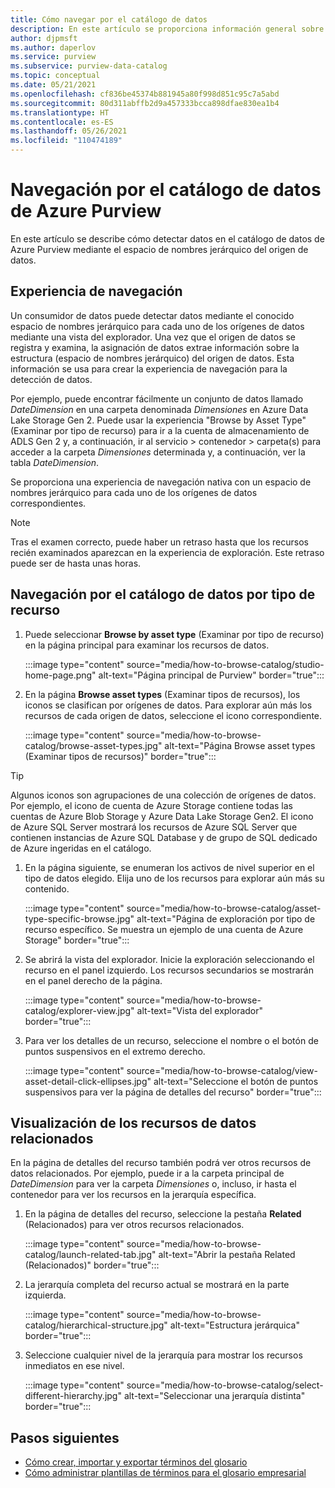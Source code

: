 ```yaml
---
title: Cómo navegar por el catálogo de datos
description: En este artículo se proporciona información general sobre cómo explorar el catálogo de datos de Azure Purview en función del tipo de recurso.
author: djpmsft
ms.author: daperlov
ms.service: purview
ms.subservice: purview-data-catalog
ms.topic: conceptual
ms.date: 05/21/2021
ms.openlocfilehash: cf836be45374b881945a80f998d851c95c7a5abd
ms.sourcegitcommit: 80d311abffb2d9a457333bcca898dfae830ea1b4
ms.translationtype: HT
ms.contentlocale: es-ES
ms.lasthandoff: 05/26/2021
ms.locfileid: "110474189"
---
```

# <a name="browse-the-azure-purview-data-catalog"></a>Navegación por el catálogo de datos de Azure Purview

En este artículo se describe cómo detectar datos en el catálogo de datos de Azure Purview mediante el espacio de nombres jerárquico del origen de datos.

## <a name="browse-experience"></a>Experiencia de navegación

Un consumidor de datos puede detectar datos mediante el conocido espacio de nombres jerárquico para cada uno de los orígenes de datos mediante una vista del explorador. Una vez que el origen de datos se registra y examina, la asignación de datos extrae información sobre la estructura (espacio de nombres jerárquico) del origen de datos. Esta información se usa para crear la experiencia de navegación para la detección de datos.

Por ejemplo, puede encontrar fácilmente un conjunto de datos llamado *DateDimension* en una carpeta denominada *Dimensiones* en Azure Data Lake Storage Gen 2. Puede usar la experiencia "Browse by Asset Type" (Examinar por tipo de recurso) para ir a la cuenta de almacenamiento de ADLS Gen 2 y, a continuación, ir al servicio > contenedor > carpeta(s) para acceder a la carpeta *Dimensiones* determinada y, a continuación, ver la tabla *DateDimension*.

Se proporciona una experiencia de navegación nativa con un espacio de nombres jerárquico para cada uno de los orígenes de datos correspondientes.

> [!NOTE]
> Tras el examen correcto, puede haber un retraso hasta que los recursos recién examinados aparezcan en la experiencia de exploración. Este retraso puede ser de hasta unas horas.

## <a name="browse-the-data-catalog-by-asset-type"></a>Navegación por el catálogo de datos por tipo de recurso

1. Puede seleccionar **Browse by asset type** (Examinar por tipo de recurso) en la página principal para examinar los recursos de datos.

    :::image type="content" source="media/how-to-browse-catalog/studio-home-page.png" alt-text="Página principal de Purview" border="true":::

1. En la página **Browse asset types** (Examinar tipos de recursos), los iconos se clasifican por orígenes de datos. Para explorar aún más los recursos de cada origen de datos, seleccione el icono correspondiente.

    :::image type="content" source="media/how-to-browse-catalog/browse-asset-types.jpg" alt-text="Página Browse asset types (Examinar tipos de recursos)" border="true":::

> [!TIP]
> Algunos iconos son agrupaciones de una colección de orígenes de datos. Por ejemplo, el icono de cuenta de Azure Storage contiene todas las cuentas de Azure Blob Storage y Azure Data Lake Storage Gen2. El icono de Azure SQL Server mostrará los recursos de Azure SQL Server que contienen instancias de Azure SQL Database y de grupo de SQL dedicado de Azure ingeridas en el catálogo. 

1. En la página siguiente, se enumeran los activos de nivel superior en el tipo de datos elegido. Elija uno de los recursos para explorar aún más su contenido.

    :::image type="content" source="media/how-to-browse-catalog/asset-type-specific-browse.jpg" alt-text="Página de exploración por tipo de recurso específico. Se muestra un ejemplo de una cuenta de Azure Storage" border="true":::

1. Se abrirá la vista del explorador. Inicie la exploración seleccionando el recurso en el panel izquierdo. Los recursos secundarios se mostrarán en el panel derecho de la página.

    :::image type="content" source="media/how-to-browse-catalog/explorer-view.jpg" alt-text="Vista del explorador" border="true":::

1. Para ver los detalles de un recurso, seleccione el nombre o el botón de puntos suspensivos en el extremo derecho.

    :::image type="content" source="media/how-to-browse-catalog/view-asset-detail-click-ellipses.jpg" alt-text="Seleccione el botón de puntos suspensivos para ver la página de detalles del recurso" border="true":::

## <a name="view-related-data-assets"></a>Visualización de los recursos de datos relacionados

En la página de detalles del recurso también podrá ver otros recursos de datos relacionados. Por ejemplo, puede ir a la carpeta principal de *DateDimension* para ver la carpeta *Dimensiones* o, incluso, ir hasta el contenedor para ver los recursos en la jerarquía específica.

1. En la página de detalles del recurso, seleccione la pestaña **Related** (Relacionados) para ver otros recursos relacionados.

    :::image type="content" source="media/how-to-browse-catalog/launch-related-tab.jpg" alt-text="Abrir la pestaña Related (Relacionados)" border="true":::

1. La jerarquía completa del recurso actual se mostrará en la parte izquierda.

    :::image type="content" source="media/how-to-browse-catalog/hierarchical-structure.jpg" alt-text="Estructura jerárquica" border="true":::

1. Seleccione cualquier nivel de la jerarquía para mostrar los recursos inmediatos en ese nivel.

    :::image type="content" source="media/how-to-browse-catalog/select-different-hierarchy.jpg" alt-text="Seleccionar una jerarquía distinta" border="true":::

## <a name="next-steps"></a>Pasos siguientes

- [Cómo crear, importar y exportar términos del glosario](how-to-create-import-export-glossary.md)
- [Cómo administrar plantillas de términos para el glosario empresarial](how-to-manage-term-templates.md)
